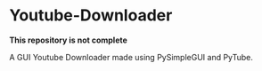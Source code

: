 # Youtube-Downloader
**This repository is not complete** 

A GUI Youtube Downloader made using PySimpleGUI and PyTube.
